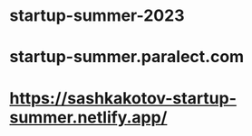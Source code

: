 # startup-summer-2023
# startup-summer.paralect.com
# https://sashkakotov-startup-summer.netlify.app/
